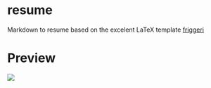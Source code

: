 # resume
Markdown to resume based on the excelent LaTeX template [friggeri](https://github.com/afriggeri/cv)
# Preview
![](http://i.imgur.com/D8PMF98.png)

